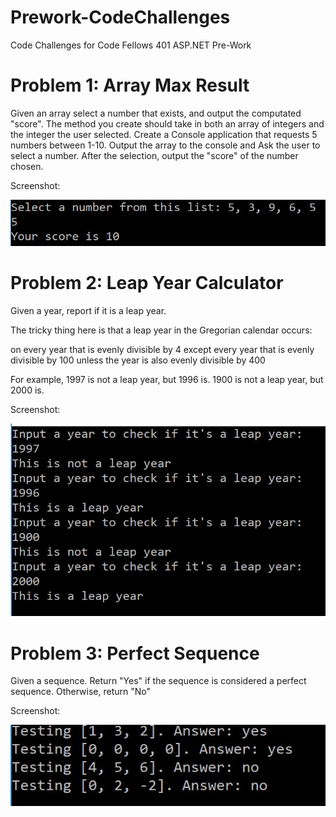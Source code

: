 # Prework-CodeChallenges
Code Challenges for Code Fellows 401 ASP.NET Pre-Work

# Problem 1: Array Max Result
Given an array select a number that exists, and output the computated "score". 
The method you create should take in both an array of integers and the integer the user selected.
Create a Console application that requests 5 numbers between 1-10. 
Output the array to the console and Ask the user to select a number. 
After the selection, output the "score" of the number chosen.

Screenshot:

![](img/ch1.JPG)


# Problem 2: Leap Year Calculator
Given a year, report if it is a leap year.

The tricky thing here is that a leap year in the Gregorian calendar occurs:

on every year that is evenly divisible by 4
  except every year that is evenly divisible by 100
    unless the year is also evenly divisible by 400

For example, 1997 is not a leap year, but 1996 is. 1900 is not a leap year, but 2000 is.

Screenshot:

![](img/ch2.JPG)

# Problem 3: Perfect Sequence
Given a sequence. Return "Yes" if the sequence is considered a perfect sequence. Otherwise, return "No"

Screenshot:

![](img/ch3.JPG)
